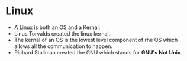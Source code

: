 # Linux
* A Linux is both an OS and a Kernal.
* Linus Torvalds created the linux kernal.
* The kernal of an OS is the lowest level component of rhe OS which allows all the communication to happen.
* Richard Stallman created the GNU which stands for **GNU's Not Unix**. 
